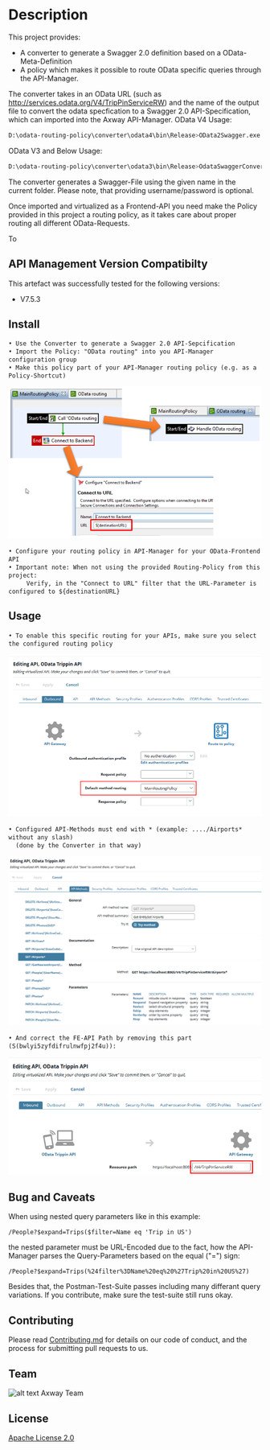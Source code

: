 # Description
This project provides:
- A converter to generate a Swagger 2.0 definition based on a OData-Meta-Definition
- A policy which makes it possible to route OData specific queries through the API-Manager. 

The converter takes in an OData URL (such as http://services.odata.org/V4/TripPinServiceRW) and the name of the output file to convert the odata specfication to a Swagger 2.0 API-Specification, which can imported into the Axway API-Manager.
OData V4 Usage:
```bash
D:\odata-routing-policy\converter\odata4\bin\Release>OData2Swagger.exe http://services.odata.org/V4/TripPinServiceRW name_of_swagger_file.json [http-basic-username] [http-basic-password]

```

OData V3 and Below Usage:
```bash
D:\odata-routing-policy\converter\odata3\bin\Release>OdataSwaggerConverter.exe http://services.odata.org/V3/Northwind/Northwind.svc/$metadata name_of_swagger_file.json [http-basic-username] [http-basic-password]

```

The converter generates a Swagger-File using the given name in the current folder.
Please note, that providing username/password is optional.


Once imported and virtualized as a Frontend-API you need make the Policy provided in this project a routing policy, as it takes care about proper routing all different OData-Requests.

To 

## API Management Version Compatibilty
This artefact was successfully tested for the following versions:
- V7.5.3


## Install

```
• Use the Converter to generate a Swagger 2.0 API-Sepcification
• Import the Policy: "OData routing" into you API-Manager configuration group
• Make this policy part of your API-Manager routing policy (e.g. as a Policy-Shortcut)
```
![Routing Policy](https://github.com/Axway-API-Management-Plus/odata-routing-policy/blob/master/images/OData-Policy-Linked-to-Routing.png)
```
• Configure your routing policy in API-Manager for your OData-Frontend API
• Important note: When not using the provided Routing-Policy from this project: 
     Verify, in the "Connect to URL" filter that the URL-Parameter is configured to ${destinationURL}
```

## Usage

```
• To enable this specific routing for your APIs, make sure you select the configured routing policy
```
![API-Manager Routing Policy](https://github.com/Axway-API-Management-Plus/odata-routing-policy/blob/master/images/api-routing-policy-incl-odata.png)
```
• Configured API-Methods must end with * (example: ..../Airports* without any slash)
  (done by the Converter in that way)
 ```
![API-Manager OData API](https://github.com/Axway-API-Management-Plus/odata-routing-policy/blob/master/images/odata-api-in-apimgr.png)
```
• And correct the FE-API Path by removing this part (S(bwlyi5zyfdifrulnwfpj2f4u)): 
```
![API-Manager OData FE_API](https://github.com/Axway-API-Management-Plus/odata-routing-policy/blob/master/images/odata-api-in-apimgr-fe-api.png)

## Bug and Caveats

When using nested query parameters like in this example:
```
/People?$expand=Trips($filter=Name eq 'Trip in US')
```
the nested parameter must be URL-Encoded due to the fact, how the API-Manager 
parses the Query-Parameters based on the equal ("=") sign:
```
/People?$expand=Trips(%24filter%3DName%20eq%20%27Trip%20in%20US%27)
```
Besides that, the Postman-Test-Suite passes including many differant query variations. 
If you contribute, make sure the test-suite still runs okay.

## Contributing

Please read [Contributing.md](https://github.com/Axway-API-Management/Common/blob/master/Contributing.md) for details on our code of conduct, and the process for submitting pull requests to us.


## Team

![alt text][Axwaylogo] Axway Team

[Axwaylogo]: https://github.com/Axway-API-Management/Common/blob/master/img/AxwayLogoSmall.png  "Axway logo"


## License
[Apache License 2.0](/LICENSE)
